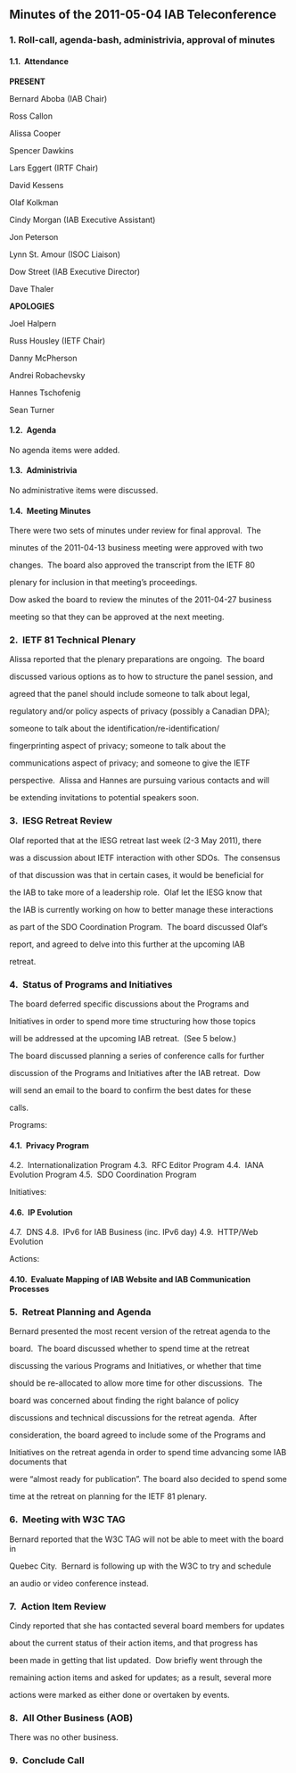 
Minutes of the 2011-05-04 IAB Teleconference
--------------------------------------------


### 1. Roll-call, agenda-bash, administrivia, approval of minutes


#### 1.1.  Attendance


**PRESENT**  

Bernard Aboba (IAB Chair)  

Ross Callon  

Alissa Cooper  

Spencer Dawkins  

Lars Eggert (IRTF Chair)  

David Kessens  

Olaf Kolkman  

Cindy Morgan (IAB Executive Assistant)  

Jon Peterson  

Lynn St. Amour (ISOC Liaison)  

Dow Street (IAB Executive Director)  

Dave Thaler


**APOLOGIES**  

Joel Halpern  

Russ Housley (IETF Chair)  

Danny McPherson  

Andrei Robachevsky  

Hannes Tschofenig  

Sean Turner


#### 1.2.  Agenda


No agenda items were added.


#### 1.3.  Administrivia


No administrative items were discussed.


#### 1.4.  Meeting Minutes


There were two sets of minutes under review for final approval.  The  

minutes of the 2011-04-13 business meeting were approved with two  

changes.  The board also approved the transcript from the IETF 80  

plenary for inclusion in that meeting’s proceedings.


Dow asked the board to review the minutes of the 2011-04-27 business  

meeting so that they can be approved at the next meeting.


### 2.  IETF 81 Technical Plenary


Alissa reported that the plenary preparations are ongoing.  The board  

discussed various options as to how to structure the panel session, and  

agreed that the panel should include someone to talk about legal,  

regulatory and/or policy aspects of privacy (possibly a Canadian DPA);  

someone to talk about the identification/re-identification/  

fingerprinting aspect of privacy; someone to talk about the  

communications aspect of privacy; and someone to give the IETF  

perspective.  Alissa and Hannes are pursuing various contacts and will  

be extending invitations to potential speakers soon.


### 3.  IESG Retreat Review


Olaf reported that at the IESG retreat last week (2-3 May 2011), there  

was a discussion about IETF interaction with other SDOs.  The consensus  

of that discussion was that in certain cases, it would be beneficial for  

the IAB to take more of a leadership role.  Olaf let the IESG know that  

the IAB is currently working on how to better manage these interactions  

as part of the SDO Coordination Program.  The board discussed Olaf’s  

report, and agreed to delve into this further at the upcoming IAB  

retreat.


### 4.  Status of Programs and Initiatives


The board deferred specific discussions about the Programs and  

Initiatives in order to spend more time structuring how those topics  

will be addressed at the upcoming IAB retreat.  (See 5 below.)


The board discussed planning a series of conference calls for further  

discussion of the Programs and Initiatives after the IAB retreat.  Dow  

will send an email to the board to confirm the best dates for these  

calls.


Programs:


#### 4.1.  Privacy Program
4.2.  Internationalization Program
4.3.  RFC Editor Program
4.4.  IANA Evolution Program
4.5.  SDO Coordination Program


Initiatives:


#### 4.6.  IP Evolution
4.7.  DNS
4.8.  IPv6 for IAB Business (inc. IPv6 day)
4.9.  HTTP/Web Evolution


Actions:


#### 4.10.  Evaluate Mapping of IAB Website and IAB Communication Processes


### 5.  Retreat Planning and Agenda


Bernard presented the most recent version of the retreat agenda to the  

board.  The board discussed whether to spend time at the retreat  

discussing the various Programs and Initiatives, or whether that time  

should be re-allocated to allow more time for other discussions.  The  

board was concerned about finding the right balance of policy  

discussions and technical discussions for the retreat agenda.  After  

consideration, the board agreed to include some of the Programs and  

Initiatives on the retreat agenda in order to spend time advancing some IAB documents that  

were “almost ready for publication”. The board also decided to spend some  

time at the retreat on planning for the IETF 81 plenary.


### 6.  Meeting with W3C TAG


Bernard reported that the W3C TAG will not be able to meet with the board in  

Quebec City.  Bernard is following up with the W3C to try and schedule  

an audio or video conference instead.


### 7.  Action Item Review


Cindy reported that she has contacted several board members for updates  

about the current status of their action items, and that progress has  

been made in getting that list updated.  Dow briefly went through the  

remaining action items and asked for updates; as a result, several more  

actions were marked as either done or overtaken by events.


### 8.  All Other Business (AOB)


There was no other business.


### 9.  Conclude Call


